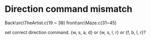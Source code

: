 # Direction command mismatch
Back\src\TheArtist.c(19 ~ 38)
front\src\Maze.c(31~45)

set correct direction command.
{w, s, a, d} or {w, s, l, r} or {f, b, l, r}?

